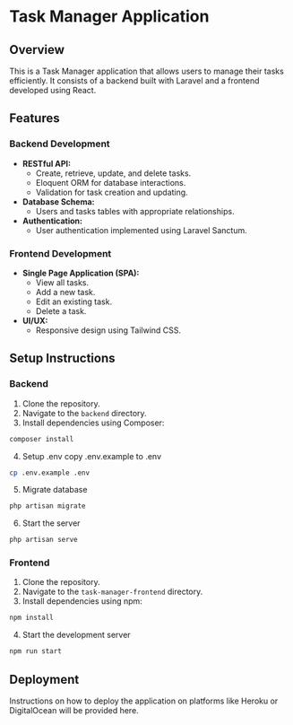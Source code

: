 # Task Manager Application

## Overview

This is a Task Manager application that allows users to manage their tasks efficiently. It consists of a backend built with Laravel and a frontend developed using React. 

## Features

### Backend Development
- **RESTful API:** 
  - Create, retrieve, update, and delete tasks.
  - Eloquent ORM for database interactions.
  - Validation for task creation and updating.
- **Database Schema:**
  - Users and tasks tables with appropriate relationships.
- **Authentication:**
  - User authentication implemented using Laravel Sanctum.

### Frontend Development
- **Single Page Application (SPA):**
  - View all tasks.
  - Add a new task.
  - Edit an existing task.
  - Delete a task.
- **UI/UX:**
  - Responsive design using Tailwind CSS.

## Setup Instructions

### Backend
1. Clone the repository.
2. Navigate to the `backend` directory.
3. Install dependencies using Composer:
 ```bash
 composer install
 ```
4. Setup .env copy .env.example to .env
```bash
cp .env.example .env
```
5. Migrate database 
```bash
php artisan migrate
```
6. Start the server
```bash
php artisan serve
```

### Frontend
1. Clone the repository.
2. Navigate to the `task-manager-frontend` directory.
3. Install dependencies using npm:
```bash
npm install
```
4. Start the development server
```bash
npm run start
```

## Deployment

Instructions on how to deploy the application on platforms like Heroku or DigitalOcean will be provided here.